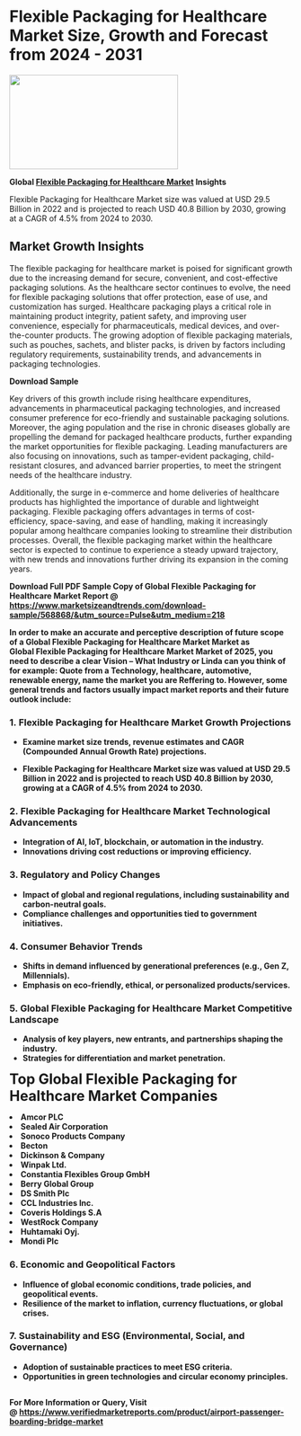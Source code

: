 <H1>Flexible Packaging for Healthcare Market Size, Growth and Forecast from 2024 - 2031</H1><img class="aligncenter size-medium wp-image-584254" src="https://thirdeyenews.in/wp-content/uploads/2024/09/Global-Market-Research-300x168.jpeg" alt="" width="300" height="168" /><p><strong>Global&nbsp;<a href="https://www.marketsizeandtrends.com/download-sample/568868/&amp;utm_source=Pulse&amp;utm_medium=218">Flexible Packaging for Healthcare Market</a> Insights</strong></p><p>Flexible Packaging for Healthcare Market size was valued at USD 29.5 Billion in 2022 and is projected to reach USD 40.8 Billion by 2030, growing at a CAGR of 4.5% from 2024 to 2030.</p><p><h2>Market Growth Insights</h2> <p>The flexible packaging for healthcare market is poised for significant growth due to the increasing demand for secure, convenient, and cost-effective packaging solutions. As the healthcare sector continues to evolve, the need for flexible packaging solutions that offer protection, ease of use, and customization has surged. Healthcare packaging plays a critical role in maintaining product integrity, patient safety, and improving user convenience, especially for pharmaceuticals, medical devices, and over-the-counter products. The growing adoption of flexible packaging materials, such as pouches, sachets, and blister packs, is driven by factors including regulatory requirements, sustainability trends, and advancements in packaging technologies.</p> <p><strong>Download Sample</strong></p> <p>Key drivers of this growth include rising healthcare expenditures, advancements in pharmaceutical packaging technologies, and increased consumer preference for eco-friendly and sustainable packaging solutions. Moreover, the aging population and the rise in chronic diseases globally are propelling the demand for packaged healthcare products, further expanding the market opportunities for flexible packaging. Leading manufacturers are also focusing on innovations, such as tamper-evident packaging, child-resistant closures, and advanced barrier properties, to meet the stringent needs of the healthcare industry.</p> <p>Additionally, the surge in e-commerce and home deliveries of healthcare products has highlighted the importance of durable and lightweight packaging. Flexible packaging offers advantages in terms of cost-efficiency, space-saving, and ease of handling, making it increasingly popular among healthcare companies looking to streamline their distribution processes. Overall, the flexible packaging market within the healthcare sector is expected to continue to experience a steady upward trajectory, with new trends and innovations further driving its expansion in the coming years.</p> <p><strong></p><p><span class=""><strong>Download Full PDF Sample Copy of Global Flexible Packaging for Healthcare Market Report</strong> @ <a href="https://www.marketsizeandtrends.com/download-sample/568868/&amp;utm_source=Pulse&amp;utm_medium=218" target="_blank">https://www.marketsizeandtrends.com/download-sample/568868/&amp;utm_source=Pulse&amp;utm_medium=218</a></span></p><p>In order to make an accurate and perceptive description of future scope of a Global&nbsp;Flexible Packaging for Healthcare Market Market as Global&nbsp;Flexible Packaging for Healthcare Market Market of 2025, you need to describe a clear Vision &ndash; What Industry or Linda can you think of for example: Quote from a Technology, healthcare, automotive, renewable energy, name the market you are Reffering to. However, some general trends and factors usually impact market reports and their future outlook include:</p><h3>1.&nbsp;<strong>Flexible Packaging for Healthcare Market Growth Projections</strong></h3><ul><li>Examine market size trends, revenue estimates and CAGR (Compounded Annual Growth Rate) projections.</li><li><p>Flexible Packaging for Healthcare Market size was valued at USD 29.5 Billion in 2022 and is projected to reach USD 40.8 Billion by 2030, growing at a CAGR of 4.5% from 2024 to 2030.</p></li></ul><h3>2.&nbsp;<strong>Flexible Packaging for Healthcare Market Technological Advancements</strong></h3><ul><li>Integration of AI, IoT, blockchain, or automation in the industry.</li><li>Innovations driving cost reductions or improving efficiency.</li></ul><h3>3.&nbsp;<strong>Regulatory and Policy Changes</strong></h3><ul><li>Impact of global and regional regulations, including sustainability and carbon-neutral goals.</li><li>Compliance challenges and opportunities tied to government initiatives.</li></ul><h3>4.&nbsp;<strong>Consumer Behavior Trends</strong></h3><ul><li>Shifts in demand influenced by generational preferences (e.g., Gen Z, Millennials).</li><li>Emphasis on eco-friendly, ethical, or personalized products/services.</li></ul><h3>5.&nbsp;<strong>Global Flexible Packaging for Healthcare Market Competitive Landscape</strong></h3><ul><li>Analysis of key players, new entrants, and partnerships shaping the industry.</li><li>Strategies for differentiation and market penetration.</li></ul><p data-pm-slice="1 1 []"><span style="color: inherit; font-family: inherit; font-size: 25px;">Top Global Flexible Packaging for Healthcare Market Companies</span></p><div class="" data-test-id=""><p><li>Amcor PLC</li><li> Sealed Air Corporation</li><li> Sonoco Products Company</li><li> Becton</li><li> Dickinson & Company</li><li> Winpak Ltd.</li><li> Constantia Flexibles Group GmbH</li><li> Berry Global Group</li><li> DS Smith Plc</li><li> CCL Industries Inc.</li><li> Coveris Holdings S.A</li><li> WestRock Company</li><li> Huhtamaki Oyj.</li><li> Mondi Plc</li></p></div><h3>6.&nbsp;<strong>Economic and Geopolitical Factors</strong></h3><ul><li>Influence of global economic conditions, trade policies, and geopolitical events.</li><li>Resilience of the market to inflation, currency fluctuations, or global crises.</li></ul><h3>7.&nbsp;<strong>Sustainability and ESG (Environmental, Social, and Governance)</strong></h3><ul><li>Adoption of sustainable practices to meet ESG criteria.</li><li>Opportunities in green technologies and circular economy principles.</li></ul><h2><strong style="font-size: 14px;">For More Information or Query, Visit @&nbsp;</strong><a style="background-color: #ffffff; font-size: 14px;" href="https://www.marketsizeandtrends.com/report/flexible-packaging-for-healthcare-market/" target="_blank">https://www.verifiedmarketreports.com/product/airport-passenger-boarding-bridge-market</a></h2>
